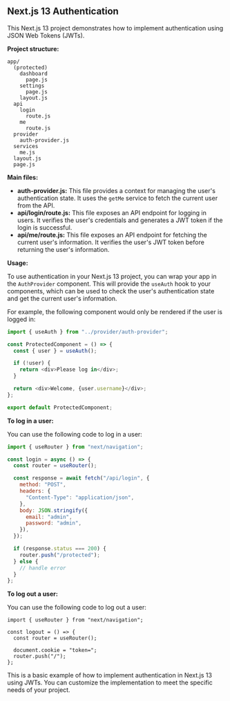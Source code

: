 
## Next.js 13 Authentication

This Next.js 13 project demonstrates how to implement authentication using JSON Web Tokens (JWTs).

**Project structure:**

```
app/
  (protected)
    dashboard
      page.js
    settings
      page.js
    layout.js
  api
    login
      route.js
    me
      route.js
  provider
    auth-provider.js
  services
    me.js
  layout.js
  page.js

```

**Main files:**

-   **auth-provider.js:**  This file provides a context for managing the user's authentication state. It uses the  `getMe`  service to fetch the current user from the API.
-   **api/login/route.js:**  This file exposes an API endpoint for logging in users. It verifies the user's credentials and generates a JWT token if the login is successful.
-   **api/me/route.js:**  This file exposes an API endpoint for fetching the current user's information. It verifies the user's JWT token before returning the user's information.

**Usage:**

To use authentication in your Next.js 13 project, you can wrap your app in the `AuthProvider` component. This will provide the `useAuth` hook to your components, which can be used to check the user's authentication state and get the current user's information.

For example, the following component would only be rendered if the user is logged in:

```js
import { useAuth } from "../provider/auth-provider";

const ProtectedComponent = () => {
  const { user } = useAuth();

  if (!user) {
    return <div>Please log in</div>;
  }

  return <div>Welcome, {user.username}</div>;
};

export default ProtectedComponent;

```

**To log in a user:**

You can use the following code to log in a user:

```js
import { useRouter } from "next/navigation";

const login = async () => {
  const router = useRouter();

  const response = await fetch("/api/login", {
    method: "POST",
    headers: {
      "Content-Type": "application/json",
    },
    body: JSON.stringify({
      email: "admin",
      password: "admin",
    }),
  });

  if (response.status === 200) {
    router.push("/protected");
  } else {
    // handle error
  }
};

```

**To log out a user:**

You can use the following code to log out a user:

```
import { useRouter } from "next/navigation";

const logout = () => {
  const router = useRouter();

  document.cookie = "token=";
  router.push("/");
};

```

This is a basic example of how to implement authentication in Next.js 13 using JWTs. You can customize the implementation to meet the specific needs of your project.
